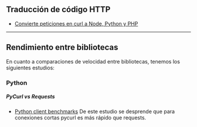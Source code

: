 ## Traducción de código HTTP
- [Convierte peticiones en curl a Node, Python y PHP](https://curl.trillworks.com/#node)

_________________________________

## Rendimiento entre bibliotecas
En cuanto a comparaciones de velocidad entre bibliotecas, tenemos los siguientes estudios:

### Python
##### PyCurl vs Requests
- [Python client benchmarks](https://github.com/svanoort/python-client-benchmarks) De este estudio se desprende que para conexiones cortas pycurl es más rápido que requests.